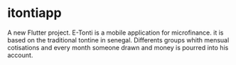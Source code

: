 # itontiapp

A new Flutter project.
E-Tonti is a mobile application for microfinance.
it is based on the traditional tontine in senegal. 
Differents groups whith mensual cotisations and every month someone drawn and money is pourred into his account. 
